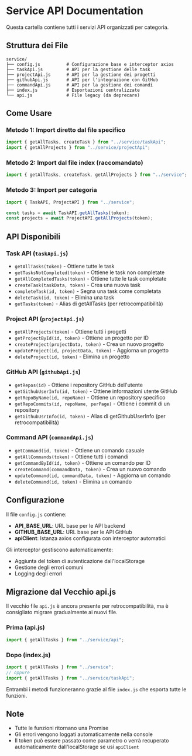 # Service API Documentation

Questa cartella contiene tutti i servizi API organizzati per categoria.

## Struttura dei File

```
service/
├── config.js          # Configurazione base e interceptor axios
├── taskApi.js         # API per la gestione delle task
├── projectApi.js      # API per la gestione dei progetti
├── githubApi.js       # API per l'integrazione con GitHub
├── commandApi.js      # API per la gestione dei comandi
├── index.js           # Esportazioni centralizzate
└── api.js             # File legacy (da deprecare)
```

## Come Usare

### Metodo 1: Import diretto dal file specifico

```javascript
import { getAllTasks, createTask } from "../service/taskApi";
import { getAllProjects } from "../service/projectApi";
```

### Metodo 2: Import dal file index (raccomandato)

```javascript
import { getAllTasks, createTask, getAllProjects } from "../service";
```

### Metodo 3: Import per categoria

```javascript
import { TaskAPI, ProjectAPI } from "../service";

const tasks = await TaskAPI.getAllTasks(token);
const projects = await ProjectAPI.getAllProjects(token);
```

## API Disponibili

### Task API (`taskApi.js`)

- `getAllTasks(token)` - Ottiene tutte le task
- `getTasksNotCompleted(token)` - Ottiene le task non completate
- `getAllCompletedTasks(token)` - Ottiene tutte le task completate
- `createTask(taskData, token)` - Crea una nuova task
- `completeTask(id, token)` - Segna una task come completata
- `deleteTask(id, token)` - Elimina una task
- `getTasks(token)` - Alias di getAllTasks (per retrocompatibilità)

### Project API (`projectApi.js`)

- `getAllProjects(token)` - Ottiene tutti i progetti
- `getProjectById(id, token)` - Ottiene un progetto per ID
- `createProject(projectData, token)` - Crea un nuovo progetto
- `updateProject(id, projectData, token)` - Aggiorna un progetto
- `deleteProject(id, token)` - Elimina un progetto

### GitHub API (`githubApi.js`)

- `getRepos(id)` - Ottiene i repository GitHub dell'utente
- `getGithubUserInfo(id, token)` - Ottiene informazioni utente GitHub
- `getRepoByName(id, repoName)` - Ottiene un repository specifico
- `getRepoCommits(id, repoName, perPage)` - Ottiene i commit di un repository
- `getGithubUsrInfo(id, token)` - Alias di getGithubUserInfo (per retrocompatibilità)

### Command API (`commandApi.js`)

- `getCommand(id, token)` - Ottiene un comando casuale
- `getAllCommands(token)` - Ottiene tutti i comandi
- `getCommandById(id, token)` - Ottiene un comando per ID
- `createCommand(commandData, token)` - Crea un nuovo comando
- `updateCommand(id, commandData, token)` - Aggiorna un comando
- `deleteCommand(id, token)` - Elimina un comando

## Configurazione

Il file `config.js` contiene:

- **API_BASE_URL**: URL base per le API backend
- **GITHUB_BASE_URL**: URL base per le API GitHub
- **apiClient**: Istanza axios configurata con interceptor automatici

Gli interceptor gestiscono automaticamente:

- Aggiunta del token di autenticazione dall'localStorage
- Gestione degli errori comuni
- Logging degli errori

## Migrazione dal Vecchio api.js

Il vecchio file `api.js` è ancora presente per retrocompatibilità, ma è consigliato migrare gradualmente ai nuovi file.

### Prima (api.js)

```javascript
import { getAllTasks } from "../service/api";
```

### Dopo (index.js)

```javascript
import { getAllTasks } from "../service";
// oppure
import { getAllTasks } from "../service/taskApi";
```

Entrambi i metodi funzioneranno grazie al file `index.js` che esporta tutte le funzioni.

## Note

- Tutte le funzioni ritornano una Promise
- Gli errori vengono loggati automaticamente nella console
- Il token può essere passato come parametro o verrà recuperato automaticamente dall'localStorage se usi `apiClient`
